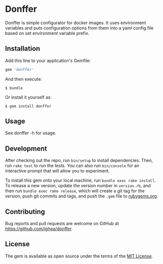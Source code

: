 # Donffer

Donffer is simple configurator for docker images. It uses environment variables and puts configuration options from them into a yaml config file based on set environment variable prefix.

## Installation

Add this line to your application's Gemfile:

```ruby
gem 'donffer'
```

And then execute:

    $ bundle

Or install it yourself as:

    $ gem install donffer

## Usage

See donffer -h for usage.

## Development

After checking out the repo, run `bin/setup` to install dependencies. Then, run `rake test` to run the tests. You can also run `bin/console` for an interactive prompt that will allow you to experiment.

To install this gem onto your local machine, run `bundle exec rake install`. To release a new version, update the version number in `version.rb`, and then run `bundle exec rake release`, which will create a git tag for the version, push git commits and tags, and push the `.gem` file to [rubygems.org](https://rubygems.org).

## Contributing

Bug reports and pull requests are welcome on GitHub at https://github.com/ighea/donffer.

## License

The gem is available as open source under the terms of the [MIT License](https://opensource.org/licenses/MIT).
